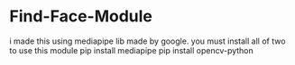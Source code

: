 # Find-Face-Module
i made this using mediapipe lib made by google.
you must install all of two to use this module
pip install mediapipe
pip install opencv-python
